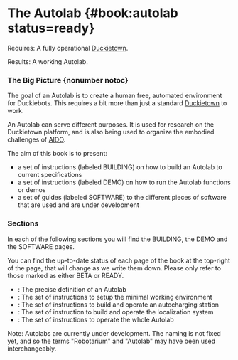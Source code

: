 # The Autolab {#book:autolab status=ready}

<div class='requirements' markdown="1">

Requires: A fully operational [Duckietown](+opmanual_duckietown#duckietowns).

Results: A working Autolab.

</div>

<minitoc/>


### The Big Picture {nonumber notoc}

The goal of an Autolab is to create a human free, automated environment for Duckiebots. This requires a bit more than just a standard [Duckietown](+opmanual_duckietown#duckietowns) to work. 

An Autolab can serve different purposes. It is used for research on the Duckietown platform, and is also being used to organize the embodied challenges of [AIDO]((+AIDO#AIDO)).

The aim of this book is to present:

- a set of instructions (labeled BUILDING) on how to build an Autolab to current specifications
- a set of instructions (labeled DEMO) on how to run the Autolab functions or demos
- a set of guides (labeled SOFTWARE) to the different pieces of software that are used and are under development

### Sections

In each of the following sections you will find the BUILDING, the DEMO and the SOFTWARE pages.

You can find the up-to-date status of each page of the book at the top-right of the page, that will change as we write them down. Please only refer to those marked as either BETA or READY. 

- [](#autolab-definition) : The precise definition of an Autolab
- [](#autolab-minimal-requirements) : The set of instructions to setup the minimal working environment
- [](#autolab-auto-charging) : The set of instructions to build and operate an autocharging station
- [](#autolab-localization) : The set of instruction to build and operate the localization system
- [](#autolab-operation-manual) : The set of instructions to operate the whole Autolab


Note: Autolabs are currently under development. The naming is not fixed yet, and so the terms "Robotarium" and "Autolab" may have been used interchangeably.
